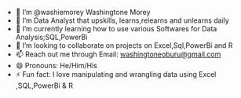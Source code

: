 - 👋  I’m @washiemorey Washingtone Morey
- 👀 I’m Data Analyst that upskills, learns,relearns and unlearns daily
- 🌱 I’m currently learning how to use various Softwares for Data Analysis;SQL,PowerBi
- 💞️ I’m looking to collaborate on projects on Excel,Sql,PowerBi and R
- 📫 Reach out me through Email: washingtoneoburu@gmail.com
- 😄 Pronouns: He/Him/His
- ⚡ Fun fact: I love manipulating and wrangling data using Excel ,SQL,PowerBi & R

<!---
washiemorey/washiemorey is a ✨ special ✨ repository because its `README.md` (this file) appears on your GitHub profile.
You can click the Preview link to take a look at your changes.
--->
